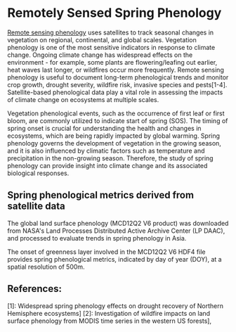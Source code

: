 # Remotely Sensed Spring Phenology
[Remote sensing phenology](https://www.usgs.gov/special-topics/remote-sensing-phenology/science/remote-sensing-phenology) uses satellites to track seasonal changes in vegetation on regional, continental, and global scales. Vegetation phenology is one of the most sensitive indicators in response to climate change. Ongoing climate change has widespread effects on the environment - for example, some plants are flowering/leafing out earlier, heat waves last longer, or wildfires occur more frequently. Remote sensing phenology is useful to document long-term phenological trends and monitor crop growth, drought severity, wildfire risk, invasive species and pests[1-4]. Satellite-based phenological data play a vital role in assessing the impacts of climate change on ecosystems at multiple scales. 

Vegetation phenological events, such as the occurrence of first leaf or first bloom, are commonly utilized to indicate start of spring (SOS). The timing of spring onset is crucial for understanding the health and changes in ecosystems, which are being rapidly impacted by global warming. Spring phenology governs the development of vegetation in the growing season, and it is also influenced by climatic factors such as temperature and precipitation in the non-growing season. Therefore, the study of spring phenology can provide insight into climate change and its associated biological responses.

## Spring phenological metrics derived from satellite data
The global land surface phenology (MCD12Q2 V6 product) was downloaded from NASA's Land Processes Distributed Active Archive Center (LP DAAC), and processed to evaluate trends in spring phenology in Asia.

The onset of greenness layer involved in the MCD12Q2 V6 HDF4 file provides spring phenological metrics, indicated by day of year (DOY), at a spatial resolution of 500m.


## References:
[1]: Widespread spring phenology effects on drought recovery of Northern Hemisphere ecosystems]
[2]: Investigation of wildfire impacts on land surface phenology from MODIS time series in the western US forests],


